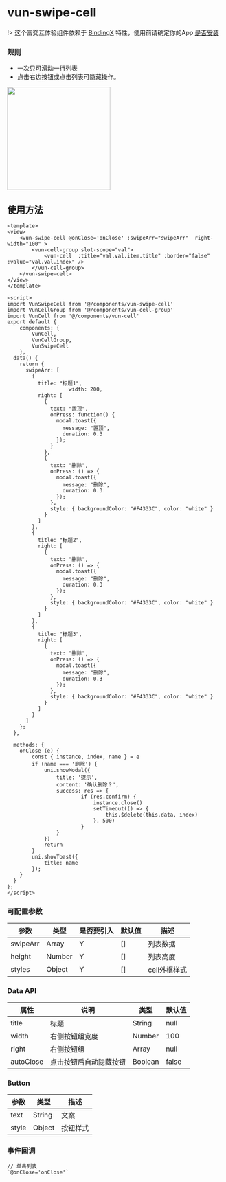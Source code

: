 # vun-swipe-cell

!> 这个富交互体验组件依赖于 [BindingX](https://alibaba.github.io/bindingx/) 特性，使用前请确定你的App [是否安装](https://github.com/alibaba/bindingx#installation)

### 规则
- 一次只可滑动一行列表
- 点击右边按钮或点击列表可隐藏操作。

<img src="https://github.com/wasdokij/vant-uni-nvue/blob/master/static/gif/swipecell.gif?raw=true" width="240"/>

## 使用方法
```vue
<template>
<view>
    <vun-swipe-cell @onClose='onClose' :swipeArr="swipeArr"  right-width="100" >
    	<vun-cell-group slot-scope="val">
    		<vun-cell  :title="val.val.item.title" :border="false" :value="val.val.index" />
    	</vun-cell-group>
    </vun-swipe-cell>
</view>
</template>

<script>
import VunSwipeCell from '@/components/vun-swipe-cell'
import VunCellGroup from '@/components/vun-cell-group'
import VunCell from '@/components/vun-cell'
export default {
	components: {
		VunCell,
		VunCellGroup,
		VunSwipeCell
	},
  data() {
    return {
      swipeArr: [
        {
          title: "标题1",
					width: 200,
          right: [
            {
              text: "置顶",
              onPress: function() {
                modal.toast({
                  message: "置顶",
                  duration: 0.3
                });
              }
            },
            {
              text: "删除",
              onPress: () => {
                modal.toast({
                  message: "删除",
                  duration: 0.3
                });
              },
              style: { backgroundColor: "#F4333C", color: "white" }
            }
          ]
        },
        {
          title: "标题2",
          right: [
            {
              text: "删除",
              onPress: () => {
                modal.toast({
                  message: "删除",
                  duration: 0.3
                });
              },
              style: { backgroundColor: "#F4333C", color: "white" }
            }
          ]
        },
        {
          title: "标题3",
          right: [
            {
              text: "删除",
              onPress: () => {
                modal.toast({
                  message: "删除",
                  duration: 0.3
                });
              },
              style: { backgroundColor: "#F4333C", color: "white" }
            }
          ]
        }
      ]
    };
  },
  
  methods: {
    onClose (e) {
    	const { instance, index, name } = e
    	if (name === '删除') {
    		uni.showModal({
    		    title: '提示',
    		    content: '确认删除？',
    		    success: res => {
    					if (res.confirm) {
    						instance.close()
    						setTimeout(() => {
    							this.$delete(this.data, index)
    						}, 500)
    					}
    		    }
    		})
    		return
    	}
    	uni.showToast({
    	    title: name
    	});
    }
  }
};
</script>
```

### 可配置参数
|参数|类型|是否要引入|默认值|描述|
|-------------|------------|--------|-----|-----|
|swipeArr|Array|Y|[]|列表数据|
|height|Number|Y|[]|列表高度|
|styles|Object|Y|[]| cell外框样式|

### Data API
|属性|说明|类型|默认值|
|-------------|------------|--------|-----|
|title|标题|String|null|
|width|右侧按钮组宽度|Number|100|
|right|右侧按钮组|Array|null|
|autoClose|点击按钮后自动隐藏按钮|Boolean|false|

### Button
|参数|类型|描述|
|-------------|------------|--------|
|text|String|文案|
|style|Object|按钮样式|

### 事件回调

```
// 单击列表
`@onClose='onClose'`
```
